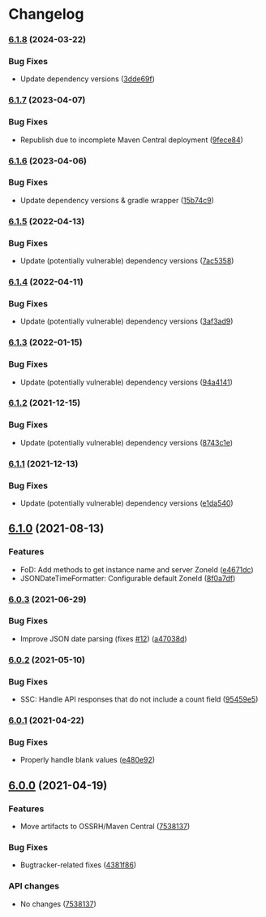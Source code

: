 # Changelog

### [6.1.8](https://www.github.com/fortify/fortify-client-api/compare/v6.1.7...v6.1.8) (2024-03-22)


### Bug Fixes

* Update dependency versions ([3dde69f](https://www.github.com/fortify/fortify-client-api/commit/3dde69fca6b6f62855a6fb24d82c7eaeb1822fe9))

### [6.1.7](https://www.github.com/fortify/fortify-client-api/compare/v6.1.6...v6.1.7) (2023-04-07)


### Bug Fixes

* Republish due to incomplete Maven Central deployment ([9fece84](https://www.github.com/fortify/fortify-client-api/commit/9fece8444742674cfdbd2dd0c7d81ba37d029467))

### [6.1.6](https://www.github.com/fortify/fortify-client-api/compare/v6.1.5...v6.1.6) (2023-04-06)


### Bug Fixes

* Update dependency versions & gradle wrapper ([15b74c9](https://www.github.com/fortify/fortify-client-api/commit/15b74c93f59238ea790a50603b208b9c505423f9))

### [6.1.5](https://www.github.com/fortify-ps/fortify-client-api/compare/v6.1.4...v6.1.5) (2022-04-13)


### Bug Fixes

* Update (potentially vulnerable) dependency versions ([7ac5358](https://www.github.com/fortify-ps/fortify-client-api/commit/7ac53582b76e2052e437bbbf36d2f3ac36fc7905))

### [6.1.4](https://www.github.com/fortify-ps/fortify-client-api/compare/v6.1.3...v6.1.4) (2022-04-11)


### Bug Fixes

* Update (potentially vulnerable) dependency versions ([3af3ad9](https://www.github.com/fortify-ps/fortify-client-api/commit/3af3ad9b641bd26db0d1da96efa4f4c8b164f82e))

### [6.1.3](https://www.github.com/fortify-ps/fortify-client-api/compare/v6.1.2...v6.1.3) (2022-01-15)


### Bug Fixes

* Update (potentially vulnerable) dependency versions ([94a4141](https://www.github.com/fortify-ps/fortify-client-api/commit/94a4141e23c1daa37d2f46d977314b750bbde5bb))

### [6.1.2](https://www.github.com/fortify-ps/fortify-client-api/compare/v6.1.1...v6.1.2) (2021-12-15)


### Bug Fixes

* Update (potentially vulnerable) dependency versions ([8743c1e](https://www.github.com/fortify-ps/fortify-client-api/commit/8743c1eb95ad2edc843620a7053958a84d9dd8ab))

### [6.1.1](https://www.github.com/fortify-ps/fortify-client-api/compare/v6.1.0...v6.1.1) (2021-12-13)


### Bug Fixes

* Update (potentially vulnerable) dependency versions ([e1da540](https://www.github.com/fortify-ps/fortify-client-api/commit/e1da5408e42c3f53357e466fc0d4608fe309405c))

## [6.1.0](https://www.github.com/fortify-ps/fortify-client-api/compare/v6.0.3...v6.1.0) (2021-08-13)


### Features

* FoD: Add methods to get instance name and server ZoneId ([e4671dc](https://www.github.com/fortify-ps/fortify-client-api/commit/e4671dc85c5e19a50a2cbc038473328f797c5456))
* JSONDateTimeFormatter: Configurable default ZoneId ([8f0a7df](https://www.github.com/fortify-ps/fortify-client-api/commit/8f0a7df8666c8eb93089168d8f1d74ae648d6869))

### [6.0.3](https://www.github.com/fortify-ps/fortify-client-api/compare/v6.0.2...v6.0.3) (2021-06-29)


### Bug Fixes

* Improve JSON date parsing (fixes [#12](https://www.github.com/fortify-ps/fortify-client-api/issues/12)) ([a47038d](https://www.github.com/fortify-ps/fortify-client-api/commit/a47038dc1a4bb1c1a4801b6028928353644d7e22))

### [6.0.2](https://www.github.com/fortify-ps/fortify-client-api/compare/v6.0.1...v6.0.2) (2021-05-10)


### Bug Fixes

* SSC: Handle API responses that do not include a count field ([95459e5](https://www.github.com/fortify-ps/fortify-client-api/commit/95459e5848af0cab5f95618b0b2c6ede48cb2b4b))

### [6.0.1](https://www.github.com/fortify-ps/fortify-client-api/compare/v6.0.0...v6.0.1) (2021-04-22)


### Bug Fixes

* Properly handle blank values ([e480e92](https://www.github.com/fortify-ps/fortify-client-api/commit/e480e9271f0645424e0c183e217a2ebf962a2527))

## [6.0.0](https://www.github.com/fortify-ps/fortify-client-api/compare/v2.0.0...v6.0.0) (2021-04-19)


### Features

* Move artifacts to OSSRH/Maven Central ([7538137](https://www.github.com/fortify-ps/fortify-client-api/commit/7538137b6a947587777feb1a03f0c98a7c3b7808))


### Bug Fixes

* Bugtracker-related fixes ([4381f86](https://www.github.com/fortify-ps/fortify-client-api/commit/4381f86b7566511bec8b649b7d0eaa2835f2ee71))


### API changes

* No changes ([7538137](https://www.github.com/fortify-ps/fortify-client-api/commit/7538137b6a947587777feb1a03f0c98a7c3b7808))
